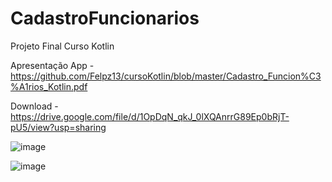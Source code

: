 # CadastroFuncionarios
Projeto Final Curso Kotlin


Apresentação App - https://github.com/Felpz13/cursoKotlin/blob/master/Cadastro_Funcion%C3%A1rios_Kotlin.pdf

Download - https://drive.google.com/file/d/1OpDqN_qkJ_0lXQAnrrG89Ep0bRjT-pU5/view?usp=sharing

![image](https://user-images.githubusercontent.com/44233668/48573349-17df3080-e8f3-11e8-8995-bbd8b137cfd1.png)

![image](https://user-images.githubusercontent.com/44233668/48796643-4f7d1c80-ece7-11e8-8c79-9882457860d2.png)

